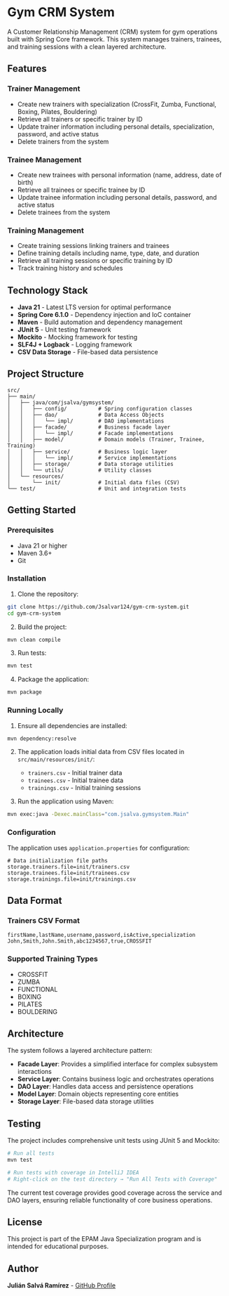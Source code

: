 ﻿# Gym CRM System

A Customer Relationship Management (CRM) system for gym operations built with Spring Core framework. This system manages trainers, trainees, and training sessions with a clean layered architecture.

## Features

### Trainer Management
- Create new trainers with specialization (CrossFit, Zumba, Functional, Boxing, Pilates, Bouldering)
- Retrieve all trainers or specific trainer by ID
- Update trainer information including personal details, specialization, password, and active status
- Delete trainers from the system

### Trainee Management
- Create new trainees with personal information (name, address, date of birth)
- Retrieve all trainees or specific trainee by ID
- Update trainee information including personal details, password, and active status
- Delete trainees from the system

### Training Management
- Create training sessions linking trainers and trainees
- Define training details including name, type, date, and duration
- Retrieve all training sessions or specific training by ID
- Track training history and schedules

## Technology Stack

- **Java 21** - Latest LTS version for optimal performance
- **Spring Core 6.1.0** - Dependency injection and IoC container
- **Maven** - Build automation and dependency management
- **JUnit 5** - Unit testing framework
- **Mockito** - Mocking framework for testing
- **SLF4J + Logback** - Logging framework
- **CSV Data Storage** - File-based data persistence

## Project Structure

```
src/
├── main/
│   ├── java/com/jsalva/gymsystem/
│   │   ├── config/          # Spring configuration classes
│   │   ├── dao/             # Data Access Objects
│   │   │   └── impl/        # DAO implementations
│   │   ├── facade/          # Business facade layer
│   │   │   └── impl/        # Facade implementations
│   │   ├── model/           # Domain models (Trainer, Trainee, Training)
│   │   ├── service/         # Business logic layer
│   │   │   └── impl/        # Service implementations
│   │   ├── storage/         # Data storage utilities
│   │   └── utils/           # Utility classes
│   └── resources/
│       └── init/            # Initial data files (CSV)
└── test/                    # Unit and integration tests
```

## Getting Started

### Prerequisites

- Java 21 or higher
- Maven 3.6+
- Git

### Installation

1. Clone the repository:
```bash
git clone https://github.com/Jsalvar124/gym-crm-system.git
cd gym-crm-system
```

2. Build the project:
```bash
mvn clean compile
```

3. Run tests:
```bash
mvn test
```

4. Package the application:
```bash
mvn package
```

### Running Locally

1. Ensure all dependencies are installed:
```bash
mvn dependency:resolve
```

2. The application loads initial data from CSV files located in `src/main/resources/init/`:
    - `trainers.csv` - Initial trainer data
    - `trainees.csv` - Initial trainee data
    - `trainings.csv` - Initial training sessions

3. Run the application using Maven:
```bash
mvn exec:java -Dexec.mainClass="com.jsalva.gymsystem.Main"
```

### Configuration

The application uses `application.properties` for configuration:

```properties
# Data initialization file paths
storage.trainers.file=init/trainers.csv
storage.trainees.file=init/trainees.csv
storage.trainings.file=init/trainings.csv
```

## Data Format

### Trainers CSV Format
```csv
firstName,lastName,username,password,isActive,specialization
John,Smith,John.Smith,abc1234567,true,CROSSFIT
```

### Supported Training Types
- CROSSFIT
- ZUMBA
- FUNCTIONAL
- BOXING
- PILATES
- BOULDERING

## Architecture

The system follows a layered architecture pattern:

- **Facade Layer**: Provides a simplified interface for complex subsystem interactions
- **Service Layer**: Contains business logic and orchestrates operations
- **DAO Layer**: Handles data access and persistence operations
- **Model Layer**: Domain objects representing core entities
- **Storage Layer**: File-based data storage utilities

## Testing

The project includes comprehensive unit tests using JUnit 5 and Mockito:

```bash
# Run all tests
mvn test

# Run tests with coverage in IntelliJ IDEA
# Right-click on the test directory → "Run All Tests with Coverage"
```

The current test coverage provides good coverage across the service and DAO layers, ensuring reliable functionality of core business operations.

## License

This project is part of the EPAM Java Specialization program and is intended for educational purposes.

## Author

**Julián Salvá Ramírez** - [GitHub Profile](https://github.com/Jsalvar124)
